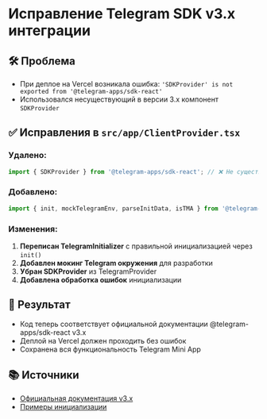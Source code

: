 # Исправление Telegram SDK v3.x интеграции

## 🛠 Проблема
- При деплое на Vercel возникала ошибка: `'SDKProvider' is not exported from '@telegram-apps/sdk-react'`
- Использовался несуществующий в версии 3.x компонент `SDKProvider`

## ✅ Исправления в `src/app/ClientProvider.tsx`

### Удалено:
```typescript
import { SDKProvider } from '@telegram-apps/sdk-react'; // ❌ Не существует в v3.x
```

### Добавлено:
```typescript
import { init, mockTelegramEnv, parseInitData, isTMA } from '@telegram-apps/sdk-react'; // ✅ Правильно для v3.x
```

### Изменения:
1. **Переписан TelegramInitializer** с правильной инициализацией через `init()`
2. **Добавлен мокинг Telegram окружения** для разработки
3. **Убран SDKProvider** из TelegramProvider
4. **Добавлена обработка ошибок** инициализации

## 🎯 Результат
- Код теперь соответствует официальной документации @telegram-apps/sdk-react v3.x
- Деплой на Vercel должен проходить без ошибок
- Сохранена вся функциональность Telegram Mini App

## 📚 Источники
- [Официальная документация v3.x](https://docs.telegram-mini-apps.com/packages/telegram-apps-sdk-react/3-x)
- [Примеры инициализации](https://dev.to/dev_family/telegram-mini-app-development-and-testing-specifics-from-initialisation-to-launch-1ofh)

